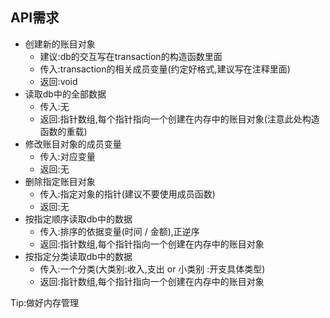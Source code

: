 ## API需求

- 创建新的账目对象
  - 建议:db的交互写在transaction的构造函数里面
  - 传入:transaction的相关成员变量(约定好格式,建议写在注释里面)
  - 返回:void
- 读取db中的全部数据
  - 传入:无
  - 返回:指针数组,每个指针指向一个创建在内存中的账目对象(注意此处构造函数的重载)
- 修改账目对象的成员变量
  - 传入:对应变量
  - 返回:无
- 删除指定账目对象
  - 传入:指定对象的指针(建议不要使用成员函数)
  - 返回:无
- 按指定顺序读取db中的数据
  - 传入:排序的依据变量(时间 / 金额),正逆序
  - 返回:指针数组,每个指针指向一个创建在内存中的账目对象
- 按指定分类读取db中的数据
  - 传入:一个分类(大类别:收入,支出 or 小类别 :开支具体类型)
  - 返回:指针数组,每个指针指向一个创建在内存中的账目对象

Tip:做好内存管理